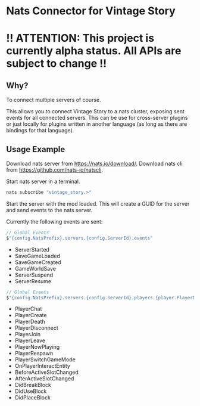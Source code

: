 # Nats Connector for Vintage Story

# ‼️ ATTENTION: This project is currently alpha status. All APIs are subject to change ‼️

## Why?
To connect multiple servers of course.

This allows you to connect Vintage Story to a nats cluster, exposing sent events for all connected servers. This can be use for cross-server plugins or just locally for plugins written in another language (as long as there are bindings for that language).

## Usage Example
Download nats server from https://nats.io/download/.
Download nats cli from https://github.com/nats-io/natscli.

Start nats server in a terminal.


```sh
nats subscribe "vintage_story.>"
```

Start the server with the mod loaded. This will create a GUID for the server and send events to the nats server.

Currently the following events are sent:
```csharp
// Global Events
$"{config.NatsPrefix}.servers.{config.ServerId}.events"
```
- ServerStarted
- SaveGameLoaded
- SaveGameCreated
- GameWorldSave
- ServerSuspend
- ServerResume

```csharp
// Global Events
$"{config.NatsPrefix}.servers.{config.ServerId}.players.{player.PlayerName}.events"
```

- PlayerChat
- PlayerCreate
- PlayerDeath
- PlayerDisconnect
- PlayerJoin
- PlayerLeave
- PlayerNowPlaying
- PlayerRespawn
- PlayerSwitchGameMode
- OnPlayerInteractEntity
- BeforeActiveSlotChanged
- AfterActiveSlotChanged
- DidBreakBlock
- DidUseBlock
- DidPlaceBlock
